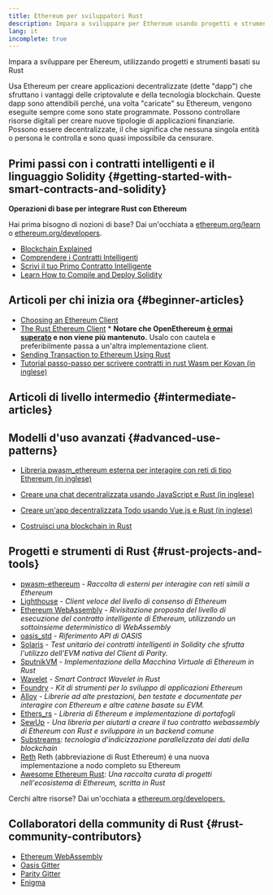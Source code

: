 ```yaml
---
title: Ethereum per sviluppatori Rust
description: Impara a sviluppare per Ethereum usando progetti e strumenti basati su Rust
lang: it
incomplete: true
---
```


<FeaturedText>Impara a sviluppare per Ehereum, utilizzando progetti e strumenti basati su Rust</FeaturedText>

Usa Ethereum per creare applicazioni decentralizzate (dette "dapp") che sfruttano i vantaggi delle criptovalute e della tecnologia blockchain. Queste dapp sono attendibili perché, una volta "caricate" su Ethereum, vengono eseguite sempre come sono state programmate. Possono controllare risorse digitali per creare nuove tipologie di applicazioni finanziarie. Possono essere decentralizzate, il che significa che nessuna singola entità o persona le controlla e sono quasi impossibile da censurare.

## Primi passi con i contratti intelligenti e il linguaggio Solidity {#getting-started-with-smart-contracts-and-solidity}

**Operazioni di base per integrare Rust con Ethereum**

Hai prima bisogno di nozioni di base? Dai un'occhiata a [ethereum.org/learn](/learn/) o [ethereum.org/developers](/developers/).

- [Blockchain Explained](https://kauri.io/article/d55684513211466da7f8cc03987607d5/blockchain-explained)
- [Comprendere i Contratti Intelligenti](https://kauri.io/article/e4f66c6079e74a4a9b532148d3158188/ethereum-101-part-5-the-smart-contract)
- [Scrivi il tuo Primo Contratto Intelligente](https://kauri.io/article/124b7db1d0cf4f47b414f8b13c9d66e2/remix-ide-your-first-smart-contract)
- [Learn How to Compile and Deploy Solidity](https://kauri.io/article/973c5f54c4434bb1b0160cff8c695369/understanding-smart-contract-compilation-and-deployment)

## Articoli per chi inizia ora {#beginner-articles}

- [Choosing an Ethereum Client](https://www.trufflesuite.com/docs/truffle/reference/choosing-an-ethereum-client)
- [The Rust Ethereum Client](https://openethereum.github.io/) \* **Notare che OpenEthereum [è ormai superato](https://medium.com/openethereum/gnosis-joins-erigon-formerly-turbo-geth-to-release-next-gen-ethereum-client-c6708dd06dd) e non viene più mantenuto.** Usalo con cautela e preferibilmente passa a un'altra implementazione client.
- [Sending Transaction to Ethereum Using Rust](https://kauri.io/#collections/A%20Hackathon%20Survival%20Guide/sending-ethereum-transactions-with-rust/)
- [Tutorial passo-passo per scrivere contratti in rust Wasm per Kovan (in inglese)](https://github.com/paritytech/pwasm-tutorial)

## Articoli di livello intermedio {#intermediate-articles}

## Modelli d'uso avanzati {#advanced-use-patterns}

- [Libreria pwasm_ethereum esterna per interagire con reti di tipo Ethereum (in inglese)](https://github.com/openethereum/pwasm-ethereum)
- [Creare una chat decentralizzata usando JavaScript e Rust (in inglese)](https://medium.com/perlin-network/build-a-decentralized-chat-using-javascript-rust-webassembly-c775f8484b52)
- [Creare un'app decentralizzata Todo usando Vue.js e Rust (in inglese)](https://medium.com/@jjmace01/build-a-decentralized-todo-app-using-vue-js-rust-webassembly-5381a1895beb)

- [Costruisci una blockchain in Rust](https://blog.logrocket.com/how-to-build-a-blockchain-in-rust/)

## Progetti e strumenti di Rust {#rust-projects-and-tools}

- [pwasm-ethereum](https://github.com/paritytech/pwasm-ethereum) - _Raccolta di esterni per interagire con reti simili a Ethereum_
- [Lighthouse](https://github.com/sigp/lighthouse) - _Client veloce del livello di consenso di Ethereum_
- [Ethereum WebAssembly](https://ewasm.readthedocs.io/en/mkdocs/) - _Rivisitazione proposta del livello di esecuzione del contratto intelligente di Ethereum, utilizzando un sottoinsieme deterministico di WebAssembly_
- [oasis_std](https://docs.rs/oasis-std/latest/oasis_std/index.html) - _Riferimento API di OASIS_
- [Solaris](https://github.com/paritytech/sol-rs) - _Test unitario dei contratti intelligenti in Solidity che sfrutta l'utilizzo dell'EVM nativa del Client di Parity._
- [SputnikVM](https://github.com/rust-blockchain/evm) - _Implementazione della Macchina Virtuale di Ethereum in Rust_
- [Wavelet](https://wavelet.perlin.net/docs/smart-contracts) - _Smart Contract Wavelet in Rust_
- [Foundry](https://github.com/foundry-rs/foundry) - _Kit di strumenti per lo sviluppo di applicazioni Ethereum_
- [Alloy](https://alloy.rs) - _Librerie ad alte prestazioni, ben testate e documentate per interagire con Ethereum e altre catene basate su EVM._
- [Ethers_rs](https://github.com/gakonst/ethers-rs) - _Libreria di Ethereum e implementazione di portafogli_
- [SewUp](https://github.com/second-state/SewUp) - _Una libreria per aiutarti a creare il tuo contratto webassembly di Ethereum con Rust e sviluppare in un backend comune_
- [Substreams](https://github.com/streamingfast/substreams): _tecnologia d'indicizzazione parallelizzata dei dati della blockchain_
- [Reth](https://github.com/paradigmxyz/reth) Reth (abbreviazione di Rust Ethereum) è una nuova implementazione a nodo completo su Ethereum
- [Awesome Ethereum Rust](https://github.com/Vid201/awesome-ethereum-rust): _Una raccolta curata di progetti nell'ecosistema di Ethereum, scritta in Rust_

Cerchi altre risorse? Dai un'occhiata a [ethereum.org/developers.](/developers/)

## Collaboratori della community di Rust {#rust-community-contributors}

- [Ethereum WebAssembly](https://gitter.im/ewasm/Lobby)
- [Oasis Gitter](https://gitter.im/Oasis-official/Lobby)
- [Parity Gitter](https://gitter.im/paritytech/parity)
- [Enigma](https://discord.gg/SJK32GY)
